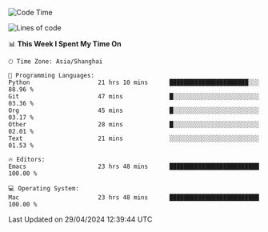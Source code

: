 <!--START_SECTION:waka-->
![Code Time](http://img.shields.io/badge/Code%20Time-1%2C935%20hrs%2025%20mins-blue)

![Lines of code](https://img.shields.io/badge/From%20Hello%20World%20I%27ve%20Written-306.0%20thousand%20lines%20of%20code-blue)

📊 **This Week I Spent My Time On** 

```text
🕑︎ Time Zone: Asia/Shanghai

💬 Programming Languages: 
Python                   21 hrs 10 mins      ██████████████████████░░░   88.96 % 
Git                      47 mins             █░░░░░░░░░░░░░░░░░░░░░░░░   03.36 % 
Org                      45 mins             █░░░░░░░░░░░░░░░░░░░░░░░░   03.17 % 
Other                    28 mins             █░░░░░░░░░░░░░░░░░░░░░░░░   02.01 % 
Text                     21 mins             ░░░░░░░░░░░░░░░░░░░░░░░░░   01.53 % 

🔥 Editors: 
Emacs                    23 hrs 48 mins      █████████████████████████   100.00 % 

💻 Operating System: 
Mac                      23 hrs 48 mins      █████████████████████████   100.00 % 
```


 Last Updated on 29/04/2024 12:39:44 UTC
<!--END_SECTION:waka-->
